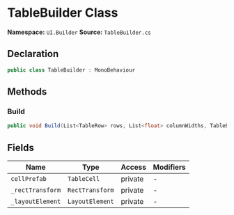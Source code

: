 # TableBuilder Class

**Namespace:** `UI.Builder`
**Source:** `TableBuilder.cs`

## Declaration

```csharp
public class TableBuilder : MonoBehaviour
```

## Methods

### Build

```csharp
public void Build(List<TableRow> rows, List<float> columnWidths, TableBuilderConfig config)
```

## Fields

| Name | Type | Access | Modifiers |
|------|------|--------|-----------|
| `cellPrefab` | `TableCell` | private | - |
| `_rectTransform` | `RectTransform` | private | - |
| `_layoutElement` | `LayoutElement` | private | - |

